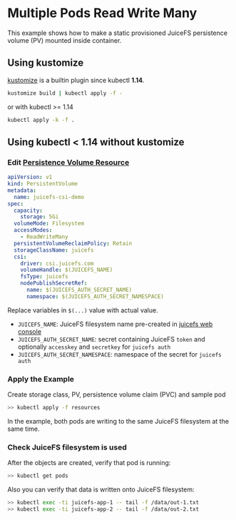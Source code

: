 # Multiple Pods Read Write Many

This example shows how to make a static provisioned JuiceFS persistence volume (PV) mounted inside container.

## Using kustomize

[kustomize](https://github.com/kubernetes-sigs/kustomize) is a builtin plugin since kubectl **1.14**.

```sh
kustomize build | kubectl apply -f -
```

or with kubectl >= 1.14

```sh
kubectl apply -k -f .
```

## Using kubectl < 1.14 without kustomize

### Edit [Persistence Volume Resource](./resources/PersistentVolume-juicefs-csi-demo.yaml)

```yaml
apiVersion: v1
kind: PersistentVolume
metadata:
  name: juicefs-csi-demo
spec:
  capacity:
    storage: 5Gi
  volumeMode: Filesystem
  accessModes:
    - ReadWriteMany
  persistentVolumeReclaimPolicy: Retain
  storageClassName: juicefs
  csi:
    driver: csi.juicefs.com
    volumeHandle: $(JUICEFS_NAME)
    fsType: juicefs
    nodePublishSecretRef:
      name: $(JUICEFS_AUTH_SECRET_NAME)
      namespace: $(JUICEFS_AUTH_SECRET_NAMESPACE)
```

Replace variables in `$(...)` value with actual value.

- `JUICEFS_NAME`: JuiceFS filesystem name pre-created in [juicefs web console](https://juicefs.com/console)
- `JUICEFS_AUTH_SECRET_NAME`: secret containing JuiceFS `token` and optionally `accesskey` and `secretkey` for `juicefs auth`
- `JUICEFS_AUTH_SECRET_NAMESPACE`: namespace of the secret for `juicefs auth`

### Apply the Example

Create storage class, PV, persistence volume claim (PVC) and sample pod

```sh
>> kubectl apply -f resources
```

In the example, both pods are writing to the same JuiceFS filesystem at the same time.

### Check JuiceFS filesystem is used

After the objects are created, verify that pod is running:

```sh
>> kubectl get pods
```

Also you can verify that data is written onto JuiceFS filesystem:

```sh
>> kubectl exec -ti juicefs-app-1 -- tail -f /data/out-1.txt
>> kubectl exec -ti juicefs-app-2 -- tail -f /data/out-2.txt
```
